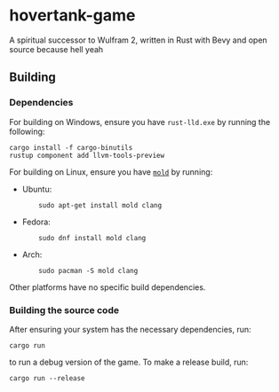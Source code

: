 # hovertank-game
A spiritual successor to Wulfram 2, written in Rust with Bevy and open source because hell yeah

## Building
### Dependencies
For building on Windows, ensure you have `rust-lld.exe` by running the following:  
```shell
cargo install -f cargo-binutils
rustup component add llvm-tools-preview
```

For building on Linux, ensure you have [`mold`](https://github.com/rui314/mold) by running:
- Ubuntu:
    ```shell
        sudo apt-get install mold clang
    ```
- Fedora: 
    ```
        sudo dnf install mold clang
    ```
- Arch:
    ```
        sudo pacman -S mold clang
    ```

Other platforms have no specific build dependencies.

### Building the source code
After ensuring your system has the necessary dependencies, run:
```shell
cargo run
```
to run a debug version of the game.  To make a release build, run:
```shell
cargo run --release
```
